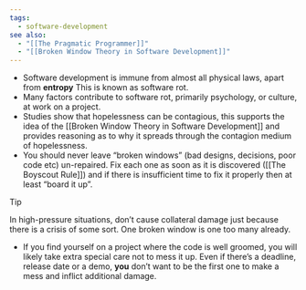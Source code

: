 ```yaml
---
tags:
  - software-development
see also:
  - "[[The Pragmatic Programmer]]"
  - "[[Broken Window Theory in Software Development]]"
---
```

- Software development is immune from almost all physical laws, apart from **entropy** This is known as software rot.
- Many factors contribute to software rot, primarily psychology, or culture, at work on a project.
- Studies show that hopelessness can be contagious, this supports the idea of the [[Broken Window Theory in Software Development]] and provides reasoning as to why it spreads through the contagion medium of hopelessness.
- You should never leave “broken windows” (bad designs, decisions, poor code etc) un-repaired. Fix each one as soon as it is discovered ([[The Boyscout Rule]]) and if there is insufficient time to fix it properly then at least “board it up”.

> [!tip]
> In high-pressure situations, don’t cause collateral damage just because there is a crisis of some sort. One broken window is one too many already.

- If you find yourself on a project where the code is well groomed, you will likely take extra special care not to mess it up. Even if there’s a deadline, release date or a demo, **you** don’t want to be the first one to make a mess and inflict additional damage.